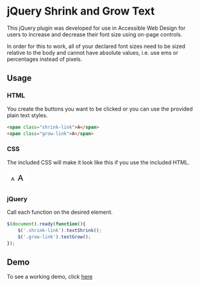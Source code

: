 # jQuery Shrink and Grow Text

This jQuery plugin was developed for use in Accessible Web Design for users to increase and decrease their font size using on-page controls.

In order for this to work, all of your declared font sizes need to be sized relative to the body and cannot have absolute values, i.e. use ems or percentages instead of pixels.

## Usage

### HTML

You create the buttons you want to be clicked or you can use the provided plain text styles.

```html
<span class="shrink-link">A</span>
<span class="grow-link">A</span>
```

### CSS

The included CSS will make it look like this if you use the included HTML.

![](buttons.png)

### jQuery

Call each function on the desired element. 

```js
$(document).ready(function(){
    $('.shrink-link').textShrink();
    $('.grow-link').textGrow();
});
```

## Demo

To see a working demo, click [here](http://tinacious.github.io/textShrinkGrow/)